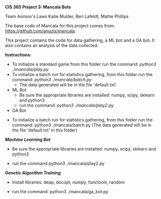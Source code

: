 __CIS 365 Project 3: Mancala Bots__

Team Asimov's Laws
Katie Mulder, Ben Lafeldt, Mattie Phillips

The base code of Mancala for this project comes from: https://github.com/anuzis/mancala.

This project contains the code for data gathering, a ML bot and a GA bot. It also contains an analysis of the data collected.


__Instructions:__

* To initialize a standard game from this folder run the command: *python3 ./mancala/play.py*
* To initialize a batch run for statistics gathering, from this folder run the command: *python3 ./mancala/batch.py* 
   * The data generated will be in the file 'default.txt'.
* ML Bot
   * Be sure the appropriate libraries are installed: numpy, scipy, sklearn and python3
   * run the command: *python3 ./mancala/play2.py*
 * GA Bot
- To initialize a batch run for statistics gathering, from this folder run the command: python3 ./mancala/batch.py (The data generated will be in the file 'default.txt' in this folder)

*__Machine Learning Bot__*

- Be sure the appropriate libraries are installed: numpy, scipy, sklearn and python3

- run the command python3 ./mancala/play2.py

*__Genetic Algorithm Training__*

- Install libraries: deap, docopt, numpy, functools, random

- run the command: python3 ./mancala/ga_bot.py